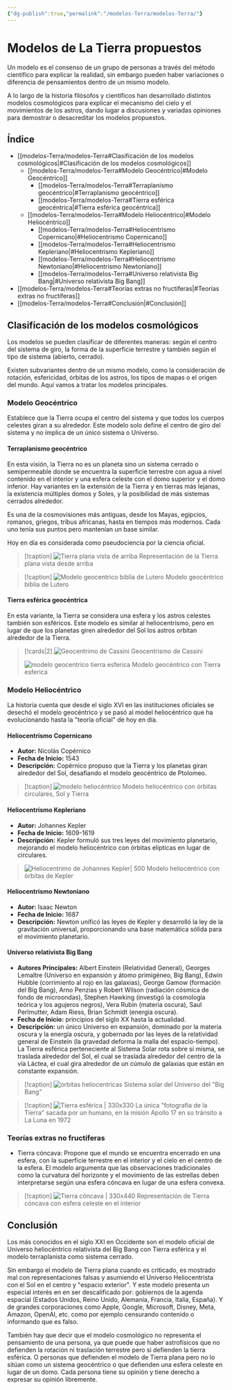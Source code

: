 ```yaml
---
{"dg-publish":true,"permalink":"/modelos-Terra/modelos-Terra/"}
---
```



# Modelos de La Tierra propuestos

Un modelo es el consenso de un grupo de personas a través del método científico para explicar la realidad, sin embargo pueden haber variaciones o diferencia de pensamientos dentro de un mismo modelo. 

A lo largo de la historia filósofos y científicos han desarrollado distintos modelos cosmológicos para explicar el mecanismo del cielo y el movimientos de los astros, dando lugar a discusiones y variadas opiniones para demostrar o desacreditar los modelos propuestos.

## Índice

- [[modelos-Terra/modelos-Terra#Clasificación de los modelos cosmológicos\|#Clasificación de los modelos cosmológicos]]
	- [[modelos-Terra/modelos-Terra#Modelo Geocéntrico\|#Modelo Geocéntrico]]
		- [[modelos-Terra/modelos-Terra#Terraplanismo geocéntrico\|#Terraplanismo geocéntrico]]
		- [[modelos-Terra/modelos-Terra#Tierra esférica geocéntrica\|#Tierra esférica geocéntrica]]
	- [[modelos-Terra/modelos-Terra#Modelo Heliocéntrico\|#Modelo Heliocéntrico]]
		- [[modelos-Terra/modelos-Terra#Heliocentrismo Copernicano\|#Heliocentrismo Copernicano]]
		- [[modelos-Terra/modelos-Terra#Heliocentrismo Kepleriano\|#Heliocentrismo Kepleriano]]
		- [[modelos-Terra/modelos-Terra#Heliocentrismo Newtoniano\|#Heliocentrismo Newtoniano]]
		- [[modelos-Terra/modelos-Terra#Universo relativista Big Bang\|#Universo relativista Big Bang]]
- [[modelos-Terra/modelos-Terra#Teorías extras no fructíferas\|#Teorías extras no fructíferas]]
- [[modelos-Terra/modelos-Terra#Conclusión\|#Conclusión]]

## Clasificación de los modelos cosmológicos

Los modelos se pueden clasificar de diferentes maneras: según el centro del sistema de giro, la forma de la superficie terrestre y también según el tipo de sistema (abierto, cerrado).

Existen subvariantes dentro de un mismo modelo, como la consideración de rotación, esfericidad, órbitas de los astros, los tipos de mapas o el origen del mundo. Aquí vamos a tratar los modelos principales.

### Modelo Geocéntrico
Establece que la Tierra ocupa el centro del sistema y que todos los cuerpos celestes giran a su alrededor. Este modelo solo define el centro de giro del sistema y no implica de un único sistema o Universo.

#### Terraplanismo geocéntrico
 
 En esta visión, la Tierra no es un planeta sino un sistema cerrado o semipermeable donde se encuentra la superficie terrestre con agua a nivel contenido en el interior y una esfera celeste con el domo superior y el domo inferior. Hay variantes en la extensión de la Tierra y en tierras más lejanas, la existencia múltiples domos y Soles, y la posibilidad de más sistemas cerrados alrededor.

Es una de la cosmovisiones más antiguas, desde los Mayas, egipcios, romanos, griegos, tribus africanas, hasta en tiempos más modernos. Cada uno tenía sus puntos pero mantenían un base similar.

Hoy en día es considerada como pseudociencia por la ciencia oficial.

> [!caption]
> ![Tierra plana vista de arriba](https://i.imgur.com/zDGcqQr.png)
> Representación de la Tierra plana vista desde arriba

> [!caption]
> ![Modelo geocentrico biblia de Lutero](https://upload.wikimedia.org/wikipedia/commons/thumb/1/14/Am_Anfang_schuffF_GOtt_Himel_vnd_Erden.jpg/328px-Am_Anfang_schuffF_GOtt_Himel_vnd_Erden.jpg)
> Modelo geocéntrico biblia de Lutero

#### Tierra esférica geocéntrica
En esta variante, la Tierra se considera una esfera y los astros celestes también son esféricos. Este modelo es similar al heliocentrismo, pero en lugar de que los planetas giren alrededor del Sol los astros orbitan alrededor de la Tierra.

> [!cards|2]
> ![Geocentrimo de Cassini](https://upload.wikimedia.org/wikipedia/commons/thumb/0/0e/Cassini_apparent.jpg/488px-Cassini_apparent.jpg)
> Geocentrismo de Cassini
> 
> ![modelo geocentrico tierra esferica](https://upload.wikimedia.org/wikipedia/commons/thumb/7/7b/Bartolomeu_Velho_1568.jpg/540px-Bartolomeu_Velho_1568.jpg)
> Modelo geocéntrico con Tierra esferica

### Modelo Heliocéntrico

La historia cuenta que desde el siglo XVI en las instituciones oficiales se desechó el modelo geocéntrico y se pasó al model heliocéntrico que ha evolucionando hasta la "teoría oficial" de hoy en día.

#### Heliocentrismo Copernicano
   - **Autor:** Nicolás Copérnico
   - **Fecha de Inicio:** 1543
   - **Descripción:** Copérnico propuso que la Tierra y los planetas giran alrededor del Sol, desafiando el modelo geocéntrico de Ptolomeo.

> [!caption]
> ![modelo heliocéntrico](https://upload.wikimedia.org/wikipedia/commons/5/57/Heliocentric.jpg)
> Modelo heliocéntrico con órbitas circulares, Sol y Tierra

#### Heliocentrismo Kepleriano
   - **Autor:** Johannes Kepler
   - **Fecha de Inicio:** 1609-1619
   - **Descripción:** Kepler formuló sus tres leyes del movimiento planetario, mejorando el modelo heliocéntrico con órbitas elípticas en lugar de circulares.

> ![Heliocentrimo de Johannes Kepler| 500](https://i.imgur.com/TnILKS8.jpeg)
> Modelo heliocéntrico con órbitas de Kepler

#### Heliocentrismo Newtoniano
   - **Autor:** Isaac Newton
   - **Fecha de Inicio:** 1687
   - **Descripción:** Newton unificó las leyes de Kepler y desarrolló la ley de la gravitación universal, proporcionando una base matemática sólida para el movimiento planetario.

#### Universo relativista Big Bang
   - **Autores Principales:** Albert Einstein (Relatividad General), Georges Lemaître (Universo en expansión y átomo primigéneo, Big Bang), Edwin Hubble (corrimiento al rojo en las galaxias), George Gamow (formación del Big Bang), Arno Penzias y Robert Wilson (radiación cósmica de fondo de microondas), Stephen Hawking (investigó la cosmología teórica y los agujeros negros), Vera Rubin (materia oscura), Saul Perlmutter, Adam Riess, Brian Schmidt (energía oscura).
   - **Fecha de Inicio:** principios del siglo XX hasta la actualidad.
   - **Descripción:** un único Universo en expansión, dominado por la materia oscura y la energía oscura, y gobernado por las leyes de la relatividad general de Einstein (la gravedad deforma la malla del espacio-tiempo). La Tierra esférica perteneciente al Sistema Solar rota sobre sí misma, se traslada alrededor del Sol, el cual se traslada alrededor del centro de la vía Láctea, el cual gira alrededor de un cúmulo de galaxias que están en constante expansión.

> [!caption]
> ![orbitas heliocentricas](https://i.imgur.com/1I84obi.jpg)
> Sistema solar del Universo del "Big Bang"

> [!caption]
> ![Tierra esférica | 330x330 ](https://upload.wikimedia.org/wikipedia/commons/9/97/The_Earth_seen_from_Apollo_17.jpg)
> La única "fotografía de la Tierra" sacada por un humano, en la misión Apollo 17 en su tránsito a La Luna en 1972

### Teorías extras no fructíferas

- Tierra cóncava: Propone que el mundo se encuentra encerrado en una esfera, con la superficie terrestre en el interior y el cielo en el centro de la esfera. El modelo argumenta que las observaciones tradicionales como la curvatura del horizonte y el movimiento de las estrellas deben interpretarse según una esfera cóncava en lugar de una esfera convexa.

> [!caption]
>  ![Tierra cóncava | 330x440](https://i.imgur.com/KP12Iqg.jpg)
>  Representación de Tierra cóncava con esfera celeste en el interior

## Conclusión

Los más conocidos en el siglo XXI en Occidente son el modelo oficial de Universo heliocéntrico relativista del Big Bang con Tierra esférica y el modelo terraplanista como sistema cerrado.

Sin embargo el modelo de Tierra plana cuando es criticado, es mostrado mal con representaciones falsas y asumiendo el Universo Heliocentrista con el Sol en el centro y "espacio exterior". Y este modelo presenta un especial interés en en ser descalificado por: gobiernos de la agenda espacial (Estados Unidos, Reino Unido, Alemania, Francia, Italia, España). Y de grandes corporaciones como Apple, Google, Microsoft, Disney, Meta, Amazon, OpenAI, etc. como por ejemplo censurando contenido o informando que es falso.

También hay que decir que el modelo cosmológico no representa el pensamiento de una persona, ya que puede que haber astrofísicos que no defienden la rotación ni traslación terrestre pero si defienden la tierra esférica. O personas que defienden el modelo de Tierra plana pero no lo sitúan como un sistema geocéntrico o que defienden una esfera celeste en lugar de un domo. Cada persona tiene su opinión y tiene derecho a expresar su opinión libremente.